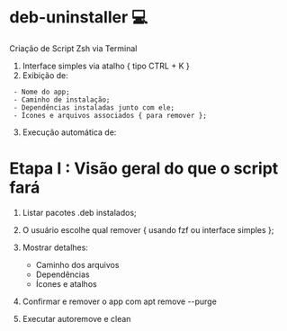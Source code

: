 # deb-uninstaller 💻

Criação de Script Zsh via Terminal

  1. Interface simples via atalho { tipo CTRL + K }
  2.  Exibição de:

     - Nome do app;
     - Caminho de instalação;
     - Dependências instaladas junto com ele;
     - Ícones e arquivos associados { para remover };

  3. Execução automática de:

# Etapa I : Visão geral do que o script fará

  1. Listar pacotes .deb instalados;
  2. O usuário escolhe qual remover { usando fzf ou interface simples };
  3. Mostrar detalhes:

     - Caminho dos arquivos
     - Dependências
     - Ícones e atalhos
    
  4. Confirmar e remover o app com apt remove --purge
  5. Executar autoremove e clean
